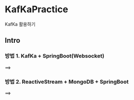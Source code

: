 # KafKaPractice
KafKa 활용하기


## Intro
### 방법 1. KafKa + SpringBoot(Websocket)
==> 

### 방법 2. ReactiveStream + MongoDB + SpringBoot
==>
